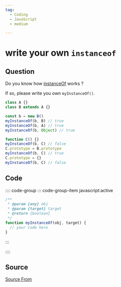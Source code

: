 ```yaml
---
tag:
  - Coding
  - JavaScript
  - medium

---
```

  
# write your own `instanceof`

## Question
Do you know how [instanceOf](https://developer.mozilla.org/en-US/docs/Web/JavaScript/Reference/Operators/instanceof) works ?

If so, please write you own `myInstanceOf()`.

```js
class A {}
class B extends A {}

const b = new B()
myInstanceOf(b, B) // true
myInstanceOf(b, A) // true
myInstanceOf(b, Object) // true

function C() {}
myInstanceOf(b, C) // false
C.prototype = B.prototype
myInstanceOf(b, C) // true
C.prototype = {}
myInstanceOf(b, C) // false
```

## Code
:::: code-group
::: code-group-item javascript:active
```javascript
/**
 * @param {any} obj
 * @param {target} target
 * @return {boolean}
 */
function myInstanceOf(obj, target) {
  // your code here
}
```
:::
    
::::



##  Source
[Source From](https://bigfrontend.dev/problem/write-your-own-instanceof)

  